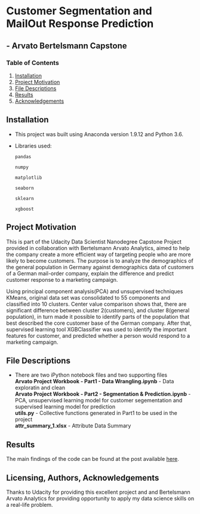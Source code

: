 # Customer Segmentation and MailOut Response Prediction 
##                    - Arvato Bertelsmann Capstone


### Table of Contents

1. [Installation](#installation)
2. [Project Motivation](#motivation)
3. [File Descriptions](#files)
4. [Results](#results)
5. [Acknowledgements](#Acknowledgements)

## Installation <a name="installation"></a>
- This project was built using Anaconda version 1.9.12 and Python  3.6.    

- Libraries used:

    `pandas`

    `numpy`

    `matplotlib`

    `seaborn`

    `sklearn`

    `xgboost`

    
## Project Motivation<a name="motivation"></a>

This is part of the Udacity Data Scientist Nanodegree Capstone Project provided in collaboration with Bertelsmann Arvato Analytics, aimed to help the company create a more efficient way of targeting people who are more likely to become customers. The purpose is to analyze the demographics of the general population in Germany against demographics data of customers of a German mail-order company, explain the difference and predict customer response to a marketing campaign.

Using principal component analysis(PCA) and unsupervised techniques KMeans, original data set was consolidated to 55 components and classified into 10 clusters. Center value comparison shows that, there are significant difference between cluster 2(customers), and cluster 8(general population), in turn made it possible to identify parts of the population that best described the core customer base of the German company. After that, supervised learning tool XGBClassifier was used to identify the important features for customer, and predicted whether a person would respond to a marketing campaign.


## File Descriptions <a name="files"></a>

- There are two iPython notebook files and two supporting files  
**Arvato Project Workbook - Part1 - Data Wrangling.ipynb** - Data exploratin and clean  
**Arvato Project Workbook - Part2 - Segmentation & Prediction.ipynb** - PCA, unsupervised learning model for customer segementation and supervised learning model for prediction  
**utils.py** - Collective functions generated in Part1 to be used in the project  
**attr_summary_1.xlsx** - Attribute Data Summary


## Results<a name="results"></a>

The main findings of the code can be found at the post available [here](https://medium.com/p/e19ddc729295/edit).

## Licensing, Authors, Acknowledgements<a name="Acknowledgements"></a>
Thanks to Udacity for providing this excellent project and and Bertelsmann Arvato Analytics for providing opportunity to apply my data science skills on a real-life problem.
